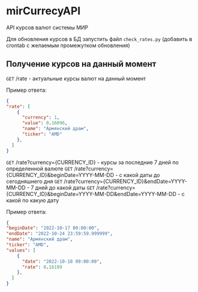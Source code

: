 # mirCurrecyAPI
API курсов валют системы МИР

Для обновления курсов в БД запустить файл `check_rates.py` (добавить в crontab с желаемым промежутком обновления)

## Получение курсов на данный момент

```GET``` /rate - актуальные курсы валют на данный момент

Пример ответа:
```json
{
"rate": [
    {
      "currency": 1,
      "value": 0.16096,
      "name": "Армянский драм",
      "ticker": "AMD"
    },
  ]
}
```

```GET``` /rate?currency={CURRENCY_ID} - курсы за последние 7 дней по определенной валюте
```GET``` /rate?currency={CURRENCY_ID}&beginDate=YYYY-MM-DD - c какой даты до сегодняшнего дня
```GET``` /rate?currency={CURRENCY_ID}&endDate=YYYY-MM-DD - 7 дней до какой даты
```GET``` /rate?currency={CURRENCY_ID}&beginDate=YYYY-MM-DD&endDate=YYYY-MM-DD - с какой по какую дату


Пример ответа:
```json
{
"beginDate": "2022-10-17 00:00:00",
"endDate": "2022-10-24 23:59:59.999999",
"name": "Армянский драм",
"ticker": "AMD",
"values": [
    {
      "date": "2022-10-18 09:00:00",
      "rate": 0.16199
    },
  ]
}
```




